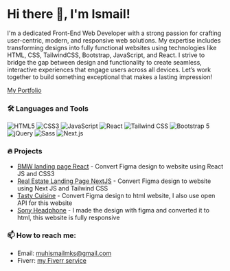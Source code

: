# Hi there 👋, I'm Ismail!

I'm a dedicated Front-End Web Developer with a strong passion for crafting user-centric, modern, and responsive web solutions. My expertise includes transforming designs into fully functional websites using technologies like HTML, CSS, TailwindCSS, Bootstrap, JavaScript, and React. I strive to bridge the gap between design and functionality to create seamless, interactive experiences that engage users across all devices. Let’s work together to build something exceptional that makes a lasting impression!

[My Portfolio]((https://muhismailmks.github.io/portfolio/))

### 🛠️ Languages and Tools
![HTML5](https://img.shields.io/badge/-HTML5-E34F26?style=flat-square&logo=html5&logoColor=white)
![CSS3](https://img.shields.io/badge/-CSS3-1572B6?style=flat-square&logo=css3)
![JavaScript](https://img.shields.io/badge/-JavaScript-F7DF1E?style=flat-square&logo=javascript&logoColor=black)
![React](https://img.shields.io/badge/-React-61DAFB?style=flat-square&logo=react&logoColor=black)
![Tailwind CSS](https://img.shields.io/badge/-TailwindCSS-38B2AC?style=flat-square&logo=tailwind-css&logoColor=white)
![Bootstrap 5](https://img.shields.io/badge/-Bootstrap-7952B3?style=flat-square&logo=bootstrap&logoColor=white)
![jQuery](https://img.shields.io/badge/-jQuery-0769AD?style=flat-square&logo=jquery&logoColor=white)
![Sass](https://img.shields.io/badge/-Sass-CC6699?style=flat-square&logo=sass&logoColor=white)
![Next.js](https://img.shields.io/badge/-Next.js-000000?style=flat-square&logo=next.js&logoColor=white)

### 🔥 Projects
- [BMW landing page React](https://muhismailmks.github.io/bmwcars/) - Convert Figma design to website using React JS and CSS3
- [Real Estate Landing Page NextJS](https://real-estate-next-js-tau.vercel.app/) - Convert Figma design to website using Next JS and Tailwind CSS
- [Tasty Cuisine](https://real-estate-next-js-tau.vercel.app/) - Convert Figma design to html website, I also use open API for this website
- [Sony Headphone](https://real-estate-next-js-tau.vercel.app/) - I made the design with figma and converted it to html, this website is fully responsive
  
### 📫 How to reach me:
- Email: [muhismailmks@gmail.com](mailto:muhismailmks@gmail.com]) 
- Fiverr: [my Fiverr service](https://www.fiverr.com/ismailwebbuilt?up_rollout=true#!)



<!--
**MuhIsmailMks/muhismailmks** is a ✨ _special_ ✨ repository because its `README.md` (this file) appears on your GitHub profile.

Here are some ideas to get you started:

- 🔭 I’m currently working on ...
- 🌱 I’m currently learning ...
- 👯 I’m looking to collaborate on ...
- 🤔 I’m looking for help with ...
- 💬 Ask me about ...
- 📫 How to reach me: ...
- 😄 Pronouns: ...
- ⚡ Fun fact: ...
-->
